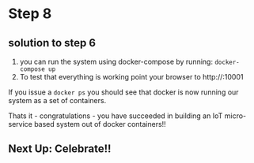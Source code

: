 # Step 8

## solution to step 6

1. you can run the system using docker-compose by running: `docker-compose up`
2. To test that everything is working point your browser to http://<docker-machine-ip>:10001

If you issue a `docker ps` you should see that docker is now running our system
as a set of containers.

Thats it - congratulations - you have succeeded in building an IoT micro-service
based system out of docker containers!!

## Next Up: Celebrate!!
